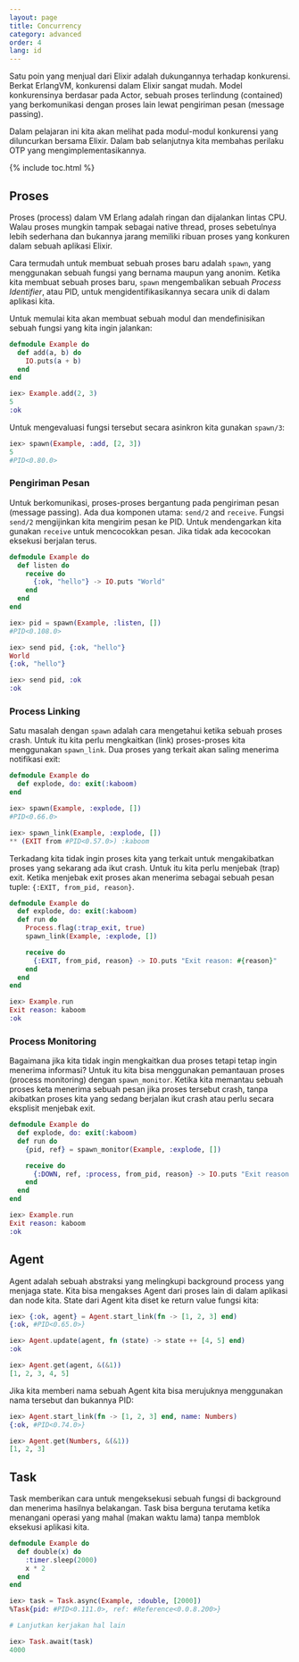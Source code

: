 ```yaml
---
layout: page
title: Concurrency
category: advanced
order: 4
lang: id
---
```


Satu poin yang menjual dari Elixir adalah dukungannya terhadap konkurensi. Berkat ErlangVM, konkurensi dalam Elixir sangat mudah.  Model konkurensinya berdasar pada Actor, sebuah proses terlindung (contained) yang berkomunikasi dengan proses lain lewat pengiriman pesan (message passing). 

Dalam pelajaran ini kita akan melihat pada modul-modul konkurensi yang diluncurkan bersama Elixir.  Dalam bab selanjutnya kita membahas perilaku OTP yang mengimplementasikannya.

{% include toc.html %}

## Proses

Proses (process) dalam VM Erlang adalah ringan dan dijalankan lintas CPU.  Walau proses mungkin tampak sebagai native thread, proses sebetulnya lebih sederhana dan bukannya jarang memiliki ribuan proses yang konkuren dalam sebuah aplikasi Elixir.

Cara termudah untuk membuat sebuah proses baru adalah `spawn`, yang menggunakan sebuah fungsi yang bernama maupun yang anonim.  Ketika kita membuat sebuah proses baru, `spawn` mengembalikan sebuah _Process Identifier_, atau PID, untuk mengidentifikasikannya secara unik di dalam aplikasi kita.

Untuk memulai kita akan membuat sebuah modul dan mendefinisikan sebuah fungsi yang kita ingin jalankan:

```elixir
defmodule Example do
  def add(a, b) do
    IO.puts(a + b)
  end
end

iex> Example.add(2, 3)
5
:ok
```

Untuk mengevaluasi fungsi tersebut secara asinkron kita gunakan `spawn/3`:

```elixir
iex> spawn(Example, :add, [2, 3])
5
#PID<0.80.0>
```

### Pengiriman Pesan

Untuk berkomunikasi, proses-proses bergantung pada pengiriman pesan (message passing).  Ada dua komponen utama: `send/2` and `receive`.  Fungsi `send/2` mengijinkan kita mengirim pesan ke PID.  Untuk mendengarkan kita gunakan `receive` untuk mencocokkan pesan.  Jika tidak ada kecocokan eksekusi berjalan terus.

```elixir
defmodule Example do
  def listen do
    receive do
      {:ok, "hello"} -> IO.puts "World"
    end
  end
end

iex> pid = spawn(Example, :listen, [])
#PID<0.108.0>

iex> send pid, {:ok, "hello"}
World
{:ok, "hello"}

iex> send pid, :ok
:ok
```

### Process Linking

Satu masalah dengan `spawn` adalah cara mengetahui ketika sebuah proses crash.  Untuk itu kita perlu mengkaitkan (link) proses-proses kita menggunakan `spawn_link`.  Dua proses yang terkait akan saling menerima notifikasi exit:

```elixir
defmodule Example do
  def explode, do: exit(:kaboom)
end

iex> spawn(Example, :explode, [])
#PID<0.66.0>

iex> spawn_link(Example, :explode, [])
** (EXIT from #PID<0.57.0>) :kaboom
```

Terkadang kita tidak ingin proses kita yang terkait untuk mengakibatkan proses yang sekarang ada ikut crash.  Untuk itu kita perlu menjebak (trap) exit.  Ketika menjebak exit proses akan menerima sebagai sebuah pesan tuple: `{:EXIT, from_pid, reason}`.

```elixir
defmodule Example do
  def explode, do: exit(:kaboom)
  def run do
    Process.flag(:trap_exit, true)
    spawn_link(Example, :explode, [])

    receive do
      {:EXIT, from_pid, reason} -> IO.puts "Exit reason: #{reason}"
    end
  end
end

iex> Example.run
Exit reason: kaboom
:ok
```

### Process Monitoring

Bagaimana jika kita tidak ingin mengkaitkan dua proses tetapi tetap ingin menerima informasi? Untuk itu kita bisa menggunakan pemantauan proses (process monitoring) dengan `spawn_monitor`. Ketika kita memantau sebuah proses keta menerima sebuah pesan jika proses tersebut crash, tanpa akibatkan proses kita yang sedang berjalan ikut crash atau perlu secara eksplisit menjebak exit.

```elixir
defmodule Example do
  def explode, do: exit(:kaboom)
  def run do
    {pid, ref} = spawn_monitor(Example, :explode, [])

    receive do
      {:DOWN, ref, :process, from_pid, reason} -> IO.puts "Exit reason: #{reason}"
    end
  end
end

iex> Example.run
Exit reason: kaboom
:ok
```

## Agent

Agent adalah sebuah abstraksi yang melingkupi background process yang menjaga state.  Kita bisa mengakses Agent dari proses lain di dalam aplikasi dan node kita.  State dari Agent kita diset ke return value fungsi kita:

```elixir
iex> {:ok, agent} = Agent.start_link(fn -> [1, 2, 3] end)
{:ok, #PID<0.65.0>}

iex> Agent.update(agent, fn (state) -> state ++ [4, 5] end)
:ok

iex> Agent.get(agent, &(&1))
[1, 2, 3, 4, 5]
```

Jika kita memberi nama sebuah Agent kita bisa merujuknya menggunakan nama tersebut dan bukannya PID:

```elixir
iex> Agent.start_link(fn -> [1, 2, 3] end, name: Numbers)
{:ok, #PID<0.74.0>}

iex> Agent.get(Numbers, &(&1))
[1, 2, 3]
```

## Task

Task memberikan cara untuk mengeksekusi sebuah fungsi di background dan menerima hasilnya belakangan.  Task bisa berguna terutama ketika menangani operasi yang mahal (makan waktu lama) tanpa memblok eksekusi aplikasi kita.

```elixir
defmodule Example do
  def double(x) do
    :timer.sleep(2000)
    x * 2
  end
end

iex> task = Task.async(Example, :double, [2000])
%Task{pid: #PID<0.111.0>, ref: #Reference<0.0.8.200>}

# Lanjutkan kerjakan hal lain

iex> Task.await(task)
4000
```
